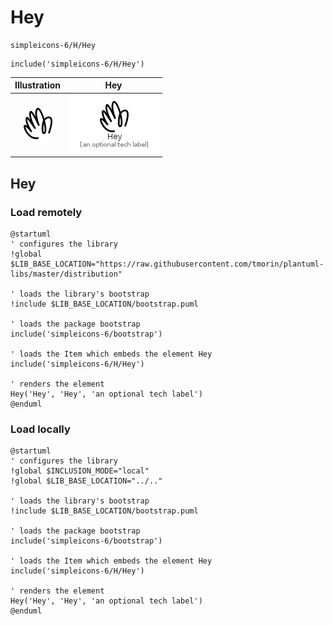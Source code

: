 # Hey


```text
simpleicons-6/H/Hey
```

```text
include('simpleicons-6/H/Hey')
```



| Illustration | Hey |
| :---: | :---: |
| ![illustration for Illustration](../../simpleicons-6/H/Hey.png) | ![illustration for Hey](../../simpleicons-6/H/Hey.Local.png) |




## Hey

### Load remotely
```plantuml
@startuml
' configures the library
!global $LIB_BASE_LOCATION="https://raw.githubusercontent.com/tmorin/plantuml-libs/master/distribution"

' loads the library's bootstrap
!include $LIB_BASE_LOCATION/bootstrap.puml

' loads the package bootstrap
include('simpleicons-6/bootstrap')

' loads the Item which embeds the element Hey
include('simpleicons-6/H/Hey')

' renders the element
Hey('Hey', 'Hey', 'an optional tech label')
@enduml
```

### Load locally
```plantuml
@startuml
' configures the library
!global $INCLUSION_MODE="local"
!global $LIB_BASE_LOCATION="../.."

' loads the library's bootstrap
!include $LIB_BASE_LOCATION/bootstrap.puml

' loads the package bootstrap
include('simpleicons-6/bootstrap')

' loads the Item which embeds the element Hey
include('simpleicons-6/H/Hey')

' renders the element
Hey('Hey', 'Hey', 'an optional tech label')
@enduml
```

